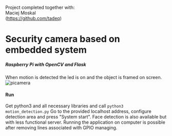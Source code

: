 Project completed together with: <br />
Maciej Moskal <br />
(https://github.com/tadeq)

# Security camera based on embedded system
##### Raspberry Pi with OpenCV and Flask
When motion is detected the led is on and the object is framed on screen.
![picamera](https://user-images.githubusercontent.com/33002299/51426473-b20d6e80-1beb-11e9-9171-69041998a68e.jpg)
#### Run
Get python3 and all necessary libraries and call `python3 motion_detection.py`
Go to the provided localhost address, configure detection area and press "System start".
Face detection is also available but with less functional server.
Running the application on computer is possible after removing lines associated with GPIO managing.

